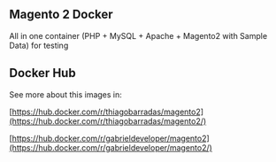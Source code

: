 ## Magento 2 Docker 

All in one container (PHP + MySQL + Apache + Magento2 with Sample Data) for testing

## Docker Hub

See more about this images in:

[https://hub.docker.com/r/thiagobarradas/magento2](https://hub.docker.com/r/thiagobarradas/magento2/)

[https://hub.docker.com/r/gabrieldeveloper/magento2](https://hub.docker.com/r/gabrieldeveloper/magento2/)